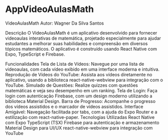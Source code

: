 ﻿# AppVideoAulasMath

VideoAulasMath
Autor: Wagner Da Silva Santos

Descrição
O VideoAulasMath é um aplicativo desenvolvido para fornecer videoaulas interativas de matemática, projetado especialmente para ajudar estudantes a melhorar suas habilidades e compreensão em diversos tópicos matemáticos. O aplicativo é construído usando React Native com Expo, TypeScript e Firebase.

Funcionalidades
Tela de Lista de Vídeos: Navegue por uma lista de videoaulas, com cada vídeo exibido em uma interface moderna e intuitiva.
Reprodução de Vídeos do YouTube: Assista aos vídeos diretamente no aplicativo, usando a biblioteca react-native-webview para integração com o YouTube.
Simulado de Questões: Realize quizzes com questões matemáticas e veja seu desempenho em um ranking.
Tela de Login: Faça login com autenticação Firebase, com um design moderno utilizando a biblioteca Material Design.
Barra de Progresso: Acompanhe o progresso dos vídeos assistidos e o marcador de vídeos assistidos.
Interface Amigável: Navegação facilitada por tabs, com a ajuda do Expo Router e a estilização com react-native-paper.
Tecnologias Utilizadas
React Native com Expo
TypeScript (TSX)
Firebase para autenticação e armazenamento
Material Design para UI/UX
react-native-webview para integração com YouTube
